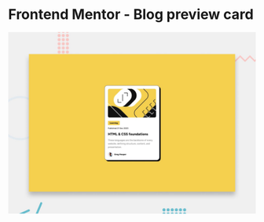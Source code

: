 # Frontend Mentor - Blog preview card

![Design preview for the Blog preview card coding challenge](./design/desktop-preview.jpg)
 
